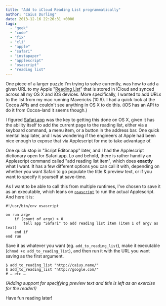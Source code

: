 ```yaml
---
title: "Add to iCloud Reading List programmatically"
author: "Caius Durling"
date: 2013-12-16 22:26:31 +0000
tags:
  - "geek"
  - "code"
  - "fix"
  - "cli"
  - "apple"
  - "safari"
  - "instapaper"
  - "applescript"
  - "osascript"
  - "reading list"
---
```


One piece of a larger puzzle I'm trying to solve currently, was how to add a given URL to my Apple "[Reading List][]" that is stored in iCloud and synced across all my OS X and iOS devices. More specifically, I wanted to add URLs to the list from my mac running Mavericks (10.9). I had a quick look at the Cocoa APIs and couldn't see anything in OS X to do this. (iOS has an API to do it from Cocoa-land it seems though.)

[Reading List]: http://www.apple.com/uk/safari/#icloud

I figured [Safari.app][Safari] was the key to getting this done on OS X, given it has the ability itself to add the current page to the reading list, either via a keyboard command, a menu item, or a button in the address bar. One quick mental leap later, and I was wondering if the engineers at Apple had been nice enough to expose that via Applescript for me to take advantage of.

[Safari]: http://www.apple.com/uk/safari/

One quick stop in "Script Editor.app" later, and I had the Applescript dictionary open for Safari.app. Lo and behold, there is rather handily an Applescript command called "add reading list item", which does **exactly** what I want. It has a few different options you can call it with, depending on whether you want Safari to go populate the title & preview text, or if you want to specify it yourself at save-time.

As I want to be able to call this from multiple runtimes, I've chosen to save it as an executable, which leans on [`osascript`][osascript] to run the actual Applescript. And here it is:

[osascript]: https://developer.apple.com/library/mac/documentation/Darwin/Reference/ManPages/man1/osascript.1.html

```applescript
#!/usr/bin/env osascript

on run argv
    if (count of argv) > 0
        tell app "Safari" to add reading list item (item 1 of argv as text)
    end if
end run
```

Save it as whatever you want (eg. `add_to_reading_list`), make it executable (`chmod +x add_to_reading_list`), and then run it with the URL you want saving as the first argument.

    $ add_to_reading_list "http://caius.name/"
    $ add_to_reading_list "http://google.com/"
    # … etc …

*(Adding support for specifying preview text and title is left as an exercise for the reader!)*

Have fun reading later!
